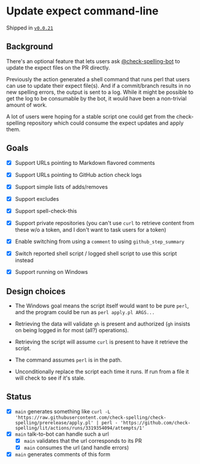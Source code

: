 # Update expect command-line

Shipped in [`v0.0.21`](https://github.com/check-spelling/check-spelling/releases/tag/v0.0.21)

## Background

There's an optional feature that lets users ask [@check-spelling-bot](https://github.com/check-spelling-bot) to update the expect files on the PR directly.

Previously the action generated a shell command that runs perl that users can use to update their expect file(s).
And if a commit/branch results in no new spelling errors, the output is sent to a log. While it might be possible to get the log to be consumable by the bot, it would have been a non-trivial amount of work.

A lot of users were hoping for a stable script one could get from the check-spelling repository which could consume the expect updates and apply them.

## Goals

- [x] Support URLs pointing to Markdown flavored comments
- [x] Support URLs pointing to GitHub action check logs
- [x] Support simple lists of adds/removes
- [x] Support excludes
- [x] Support spell-check-this
- [x] Support private repositories (you can't use `curl` to retrieve content from these w/o a token, and I don't want to task users for a token)
- [x] Enable switching from using a `comment` to using `github_step_summary`

- [x] Switch reported shell script / logged shell script to use this script instead

- [x] Support running on Windows

## Design choices

* The Windows goal means the script itself would want to be pure `perl`, and the program could be run as `perl apply.pl ARGS...`

* Retrieving the data will validate `gh` is present and authorized (`gh` insists on being logged in for most (all?) operations).
* Retrieving the script will assume `curl` is present to have it retrieve the script.
* The command assumes `perl` is in the path.
* Unconditionally replace the script each time it runs. If run from a file it will check to see if it's stale.

## Status

- [x] `main` generates something like `curl -L 'https://raw.githubusercontent.com/check-spelling/check-spelling/prerelease/apply.pl' |
perl - 'https://github.com/check-spelling/lit/actions/runs/3319354094/attempts/1'`
- [x] `main` talk-to-bot can handle such a url
  - [x] `main` validates that the url corresponds to its PR
  - [x] `main` consumes the url (and handle errors)
- [x] `main` generates comments of this form
